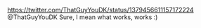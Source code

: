 https://twitter.com/ThatGuyYouDK/status/1379456611157172224 @ThatGuyYouDK Sure, I mean what works, works :)